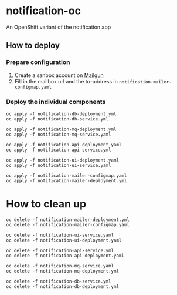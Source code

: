 # notification-oc
An OpenShift variant of the notification app

## How to deploy

### Prepare configuration
1. Create a sanbox account on [Mailgun](https://www.mailgun.com/)
1. Fill in the mailbox url and the to-address in `notification-mailer-configmap.yaml`

### Deploy the individual components
```
oc apply -f notification-db-deployment.yml
oc apply -f notification-db-service.yml

oc apply -f notification-mq-deployment.yml
oc apply -f notification-mq-service.yaml

oc apply -f notification-api-deployment.yaml
oc apply -f notification-api-service.yml

oc apply -f notification-ui-deployment.yaml
oc apply -f notification-ui-service.yaml

oc apply -f notification-mailer-configmap.yaml
oc apply -f notification-mailer-deployment.yml
```

# How to clean up
```
oc delete -f notification-mailer-deployment.yml
oc delete -f notification-mailer-configmap.yaml

oc delete -f notification-ui-service.yaml
oc delete -f notification-ui-deployment.yaml

oc delete -f notification-api-service.yml
oc delete -f notification-api-deployment.yaml

oc delete -f notification-mq-service.yaml
oc delete -f notification-mq-deployment.yml

oc delete -f notification-db-service.yml
oc delete -f notification-db-deployment.yml
```

